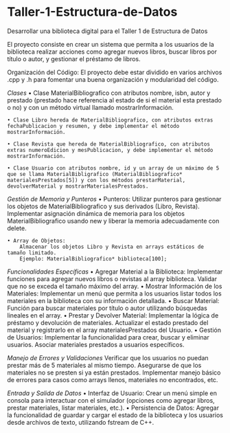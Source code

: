 # Taller-1-Estructura-de-Datos
Desarrollar una biblioteca digital para el Taller 1 de Estructura de Datos

El proyecto consiste en crear un sistema que permita a los usuarios de la biblioteca realizar acciones como agregar nuevos libros, buscar libros por título o autor, y gestionar el préstamo de libros.

Organización del Código: El proyecto debe estar dividido en varios archivos .cpp y .h para fomentar una buena organización y modularidad del código.


*Clases*
    • Clase MaterialBibliografico con atributos nombre, isbn, autor y prestado (prestado hace referencia al estado de si el material esta prestado o no) y con un método virtual llamado mostrarInformación.

    • Clase Libro hereda de MaterialBibliografico, con atributos extras fechaPublicacion y resumen, y debe implementar el método mostrarInformación.

    • Clase Revista que hereda de MaterialBibliografico, con atributos extras numeroEdicion y mesPublicacion, y debe implementar el método mostrarInformación.
    
    • Clase Usuario con atributos nombre, id y un array de un máximo de 5 que se llama MaterialBibligrafico (MaterialBibliografico* materialesPrestados[5]) y con los métodos prestarMaterial, devolverMaterial y mostrarMaterialesPrestados.


*Gestión de Memoria y Punteros*
    • Punteros:
        Utilizar punteros para gestionar los objetos de MaterialBibliografico y sus derivados (Libro, Revista).
        Implementar asignación dinámica de memoria para los objetos MaterialBibliografico usando new y liberar la memoria adecuadamente con delete.

    • Array de Objetos:
        Almacenar los objetos Libro y Revista en arrays estáticos de tamaño limitado.
        Ejemplo: MaterialBibliografico* biblioteca[100];


*Funcionalidades Específicas*
    • Agregar Material a la Biblioteca:
        Implementar funciones para agregar nuevos libros o revistas al array biblioteca.
        Validar que no se exceda el tamaño máximo del array.
    • Mostrar Información de los Materiales:
        Implementar un menú que permita a los usuarios listar todos los materiales en la biblioteca con su información detallada.
    • Buscar Material:
        Función para buscar materiales por título o autor utilizando búsquedas lineales en el array.
    • Prestar y Devolver Material:
        Implementar la lógica de préstamo y devolución de materiales. Actualizar el estado prestado del material y registrarlo en el array materialesPrestados del Usuario.
    • Gestión de Usuarios:
        Implementar la funcionalidad para crear, buscar y eliminar usuarios. Asociar materiales prestados a usuarios específicos.

*Manejo de Errores y Validaciones*
    Verificar que los usuarios no puedan prestar más de 5 materiales al mismo tiempo.
    Asegurarse de que los materiales no se presten si ya están prestados.
    Implementar manejo básico de errores para casos como arrays llenos, materiales no encontrados, etc.

*Entrada y Salida de Datos*
    • Interfaz de Usuario:
        Crear un menú simple en consola para interactuar con el simulador (opciones como agregar libros, prestar materiales, listar materiales, etc.).
    • Persistencia de Datos:
        Agregar la funcionalidad de guardar y cargar el estado de la biblioteca y los usuarios desde archivos de texto, utilizando fstream de C++.